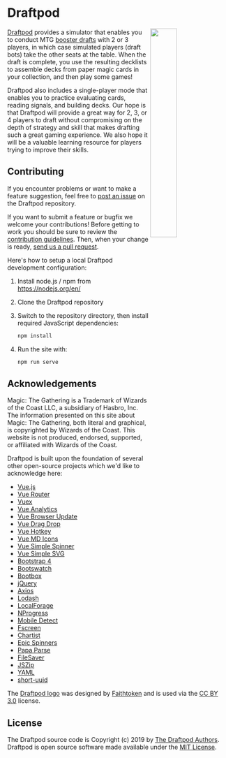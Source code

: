 # Draftpod

<img src="https://github.com/jjallaire/draftpod/raw/master/public/images/screenshot.png" align="right" width="35%" />

[Draftpod](https://draftpod-c0eac.firebaseapp.com/) provides a simulator that enables you to conduct MTG
[booster drafts](https://magic.wizards.com/en/game-info/gameplay/formats/booster-draft) 
with 2 or 3 players, in which case simulated players (draft bots) take the other seats
at the table. When the draft is complete, you use the resulting decklists to assemble 
decks from paper magic cards in your collection, and then play some games!

Draftpod also includes a single-player mode that enables you to practice evaluating 
cards, reading signals, and building decks. Our hope is that Draftpod will provide 
a great way for 2, 3, or 4 players to draft without compromising on the depth of 
strategy and skill that makes drafting such a great gaming experience. We also hope
it will be a valuable learning resource for players trying to improve their skills.

## Contributing

If you encounter problems or want to make a feature suggestion, feel free to [post an issue](https://github.com/jjallaire/draftpod/issues) on the Draftpod repository.

If you want to submit a feature or bugfix we welcome your contributions! Before getting to work you should be sure to review the [contribution guidelines](https://github.com/jjallaire/draftpod/blob/master/CONTRIBUTING.md). Then, when your change is ready, [send us a pull request](https://github.com/jjallaire/draftpod/pulls).

Here's how to setup a local Draftpod development configuration:

1) Install node.js / npm from <https://nodejs.org/en/>

2) Clone the Draftpod repository 

3) Switch to the repository directory, then install required JavaScript dependencies:

    ```bash
    npm install
    ```

4) Run the site with:

    ```bash
    npm run serve
    ```


## Acknowledgements

Magic: The Gathering is a Trademark of Wizards of the Coast LLC, a subsidiary of Hasbro, Inc. The information presented on this site about Magic: The Gathering, both literal and graphical, is copyrighted by Wizards of the Coast. This website is not produced, endorsed, supported, or affiliated with Wizards of the Coast.

Draftpod is built upon the foundation of several other open-source projects which we'd like to acknowledge here:

- [Vue.js](https://vuejs.org/)
- [Vue Router](https://router.vuejs.org/)
- [Vuex](https://vuex.vuejs.org/)
- [Vue Analytics](https://matteogabriele.gitbooks.io/vue-analytics/content/)
- [Vue Browser Update](https://www.npmjs.com/package/vue-browserupdate)
- [Vue Drag Drop](https://github.com/cameronhimself/vue-drag-drop)
- [Vue Hotkey](https://github.com/Dafrok/v-hotkey)
- [Vue MD Icons](https://www.npmjs.com/package/vue-material-design-icons)
- [Vue Simple Spinner](https://github.com/dzwillia/vue-simple-spinner)
- [Vue Simple SVG](https://github.com/seiyable/vue-simple-svg)
- [Bootstrap 4](https://getbootstrap.com/docs/4.0/)
- [Bootswatch](https://bootswatch.com/)
- [Bootbox](http://bootboxjs.com/)
- [jQuery](https://jquery.com/)
- [Axios](https://github.com/axios/axios)
- [Lodash](https://lodash.com/)
- [LocalForage](https://localforage.github.io/localForage/)
- [NProgress](http://ricostacruz.com/nprogress/)
- [Mobile Detect](http://hgoebl.github.io/mobile-detect.js/)
- [Fscreen](https://github.com/rafrex/fscreen)
- [Chartist](https://gionkunz.github.io/chartist-js/)
- [Epic Spinners](https://github.com/epicmaxco/epic-spinners)
- [Papa Parse](https://www.papaparse.com/)
- [FileSaver](https://github.com/eligrey/FileSaver.js/)
- [JSZip](https://stuk.github.io/jszip/)
- [YAML](https://eemeli.org/yaml/)
- [short-uuid](https://github.com/oculus42/short-uuid)


The [Draftpod logo](https://game-icons.net/faithtoken/originals/card-random.html) was designed by [Faithtoken](http://www.faithtoken.com/) and is used via the [CC BY 3.0](https://creativecommons.org/licenses/by/3.0/) license.


## License

The Draftpod source code is Copyright (c) 2019 by [The Draftpod Authors](AUTHORS). Draftpod is open source software made available under the [MIT License](LICENSE).

